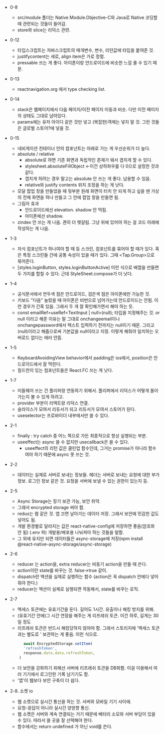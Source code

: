 - 0-8
  - src/module 폴더는 Native Module.Objective-C와 Java로 Native 코딩할 때 관련되는 것들이 들어감.
  - store와 slice는 리덕스 관련.

- 0-12
  - 타입스크립트는 자바스크립트의 매개변수, 변수, 리턴값에 타입을 붙여준 것.
  - justifycontent는 세로, align item은 가로 정렬.
  - pressable 쓰는 게 좋다. 아이폰이랑 안드로이드에 비슷한 느낌 줄 수 있기 때문.

- 0-13
  - reactnavigation.org 에서 type checking list.

- 0-14
  - stack은 웹페이지에서 다음 페이지/이전 페이지 이동과 비슷. 다만 이전 페이지의 상태도 그대로 남아있다.
  - params에는 유저 아이디 같은 것만 넣고 (복잡한)객체는 넣지 말 것. 그런 것들은 글로벌 스토어?에 넣을 것.

- 0-15

  - 네비게이션 컨테이너 안의 컴포넌트는 아래로 가는 게 우선순위가 더 높다.
  - absolute / relative
    - absolute로 하면 기존 화면과 독립적인 존재가 돼서 겹치게 할 수 있다.
    - stylesheet.absoluteFillObject
      <-이건 상하좌우를 다 0으로 설정한 것과 같다.
    - 겹치게 하려는 경우 말고는 absolute 안 쓰는 게 좋다. 남용할 수 있음.
    - relative와 justify contents 위치 조정을 하는 게 낫다.
  - 모달 팝업 창을 만들었을 때 뒷부분 원래 화면이 터치 안 되게 하고 싶을 땐 가상의 전체 화면을 하나 만들고 그 안에 팝업 창을 만들면 됨.
  - 그림자 효과
    - 안드로이드에선 elevation. shadow 안 먹힘.
    - 아이폰에선 shadow.
  - zindex 안 쓰는 게 나음. 괜히 더 헷갈림. 그냥 위에 있어야 하는 걸 코드 아래에 작성하는 게 나음.

- 1-3

  - 자식 컴포넌트가 하나여야 할 때 등 스크린, 컴포넌트를 묶어야 할 때가 있다. 혹은 특정 스크린들 간에 공통 속성이 있을 때가 있다. 그때 <Tap.Group>으로 묶어준다.
  - [styles.loginButton, styles.loginButtonActive] 이런 식으로 배열을 만들면 두 가지를 합칠 수 있다. 근데 StyleSheet.compose가 더 낫다.

- 1-4

  - 공식문서에서 연두색 점은 안드로이드, 검은색 점은 아이폰에만 가능한 것.
  - 키보드 "다음" 눌렀을 때 아이폰은 비번으로 넘어가는데 안드로이드는 안됨. 이런 경우가 간혹 있음. 그래서 두 개 잘 확인해가면서 해야 하는 듯.
  - const emailRef=useRef<TextInput | null>(null);
    타입을 지정해주는 것. or null 이라고 해준 이유는 말 그대로 onchangeemail이나 onchangepassword에서 텍스트 입력하기 전까지는 null이기 때문. 그리고 (null)이라고 해줌으로써 기본값을 null이라고 지정. 이렇게 해줘야 일치하는 오버로드 없다는 에러 안뜸.

- 1-5

  - KeyboardAvoidingView behavior에서 padding은 ios에서, position은 안드로이드에서 잘 먹힌다.
  - 칠드런이 있는 컴포넌트들은 React.FC 쓰는 게 낫다.

- 1-7

  - 미들웨어 쓰는 건 플리퍼랑 연동하기 위해서. 플리퍼에서 리덕스가 어떻게 돌아가는지 볼 수 있게 하려고.
  - provider 부분이 리액트랑 리덕스 연결.
  - 슬라이스가 모여서 리듀서가 되고 리듀서가 모여서 스토어가 된다.
  - useselector는 프로바이더 내부에서만 쓸 수 있다.

- 2-1

  - finally : try catch 중 어느 쪽으로 가든 최종적으로 항상 실행되는 부분.
  - useeffect는 async 쓸 수 없지만 usecallback은 쓸 수 있다.
    - useeffect의 리턴 값은 클린업 함수인데, 그거는 promise가 아니라 함수여야 하기 때문에 async 못 쓰는 것.

- 2-2

  - 데이터는 실제로 서버로 보내는 정보들. 헤더는 서버로 보내는 요청에 대한 부가 정보. 로그인 정보 같은 것. 요청을 서버에 보낼 수 있는 권한이 있는지 등.

- 2-5

  - Async Storage는 장기 보관 가능, 보안 취약.
  - 그래서 encrypted storage 써야 함.
  - redux는 램 같은 것. 앱 끄면 날아가는 데이터 저장. 그래서 보안에 민감한 값도 넣어도 됨.
  - 개발 환경별로 달라지는 값은 react-native-config에 저장하면 좋음(암호화 안 됨) (.env 파)
    개발용/배포용 나눠져야 하는 것들을 말함.
  - 그 외에 유지만 되면 데이터들은 async-storage에 저장(npm install @react-native-async-storage/async-storage)

- 2-6

  - reducer 는 action을, extra reducer는 비동기 action을 만들 때 쓴다.
  - action이란 state를 바꾸는 것. false->true 같이.
  - dispatch란 액션을 실제로 실행하는 함수
    (action은 꼭 dispatch 안에다 넣어줘야 한다.)
  - reducer는 액션이 실제로 실행되면 작동해서, state를 바꾸는 로직.

- 2-7

  - 엑세스 토큰에는 유효기간을 둔다. 길어도 1시간. 유출이나 해킹 방지를 위해.
  - (유효기간 안에)그 시간 연장을 해주는 게 리프레쉬 토큰. 이건 하루, 길게는 30일 정도
  - 리프레쉬 토큰은 반드시 해킹당하지 않아야 함. 그래서 스토리지에 '엑세스 토큰과는 별도로 ' 보관하는 게 좋음. 이런 식으로. 
  ```  typescript
        await EncryptedStorage.setItem(
        'refreshToken',
        response.data.data.refreshToken,
      )
  ```

  - 더 보안을 강화하기 위해선 서버에 리프레쉬 토큰을 DB화함.
    이걸 이용해서 여러 기기에서 로그인한 기록 남기기도 함.
  - '앱'이 웹보다 보안 구축이 더 쉽다. 

- 2-8. 소켓 io

  - 웹 소켓으로 실시간 통신을 하는 것. 서버와 모바일 기기 사이에.
  - 요청-응답이 아니라 실시간 양방향 통신. 
  - 웹 소켓은 서버와 계속 연결되는 거기 때문에 베터리 소모와 서버 부담이 있을 수 있다. 따라서 쓸 곳을 잘 선택해야 한다. 
  - 함수에서는 return undefined 가 아닌 void를 쓴다. 
